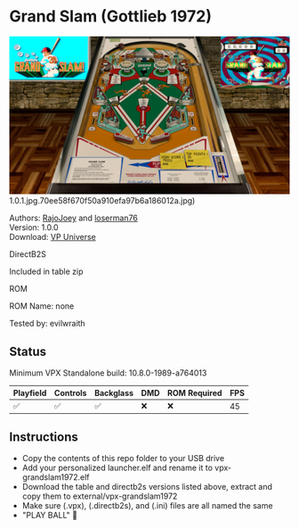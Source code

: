 # Grand Slam (Gottlieb 1972)

![Table Preview](../../images/vpx-grandslam1972.jpg)1.0.1.jpg.70ee58f670f50a910efa97b6a186012a.jpg)

Authors: [RajoJoey](https://vpuniverse.com/profile/9989-rajojoey/) and [loserman76](https://vpuniverse.com/profile/2798-loserman76/)  
Version: 1.0.0  
Download: [VP Universe](https://vpuniverse.com/files/file/12622-grand-slam-gottlieb-1972vr-room/)

DirectB2S

Included in table zip

ROM

ROM Name: none

Tested by: evilwraith

## Status 

Minimum VPX Standalone build: 10.8.0-1989-a764013

| Playfield | Controls | Backglass | DMD | ROM Required | FPS | 
|-----------|----------|-----------|-----|--------------|-----|
| :white_check_mark: | :white_check_mark: | :white_check_mark: | :x: | :x: | 45 |

## Instructions

- Copy the contents of this repo folder to your USB drive
- Add your personalized launcher.elf and rename it to vpx-grandslam1972.elf
- Download the table and directb2s versions listed above, extract and copy them to external/vpx-grandslam1972
- Make sure (.vpx), (.directb2s), and (.ini) files are all named the same
- "PLAY BALL" 🌴

